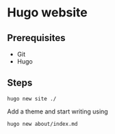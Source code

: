 # Hugo website

## Prerequisites

- Git
- Hugo

## Steps

```shell
hugo new site ./
```

Add a theme and start writing using 

```shell
hugo new about/index.md
```

